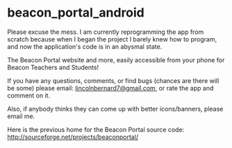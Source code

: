 beacon_portal_android
=====================

Please excuse the mess. I am currently reprogramming the app from scratch because when I began the project I barely knew how to program, and now the application's code is in an abysmal state.

The Beacon Portal website and more, easily accessible from your phone for Beacon Teachers and Students!

If you have any questions, comments, or find bugs (chances are there will be some) please email: lincolnbernard7@gmail.com, or rate the app and comment on it.

Also, if anybody thinks they can come up with better icons/banners, please email me.


Here is the previous home for the Beacon Portal source code: http://sourceforge.net/projects/beaconportal/
